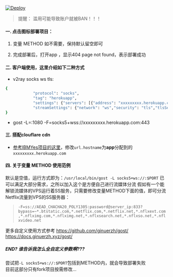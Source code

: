 [![Deploy](https://www.herokucdn.com/deploy/button.png)](https://heroku.com/deploy)  
  
> 提醒： 滥用可能导致账户就被BAN！！！  
  
#### 一. 点击图标部署项目：  
  
1. 变量 METHOD 如不需要，保持默认留空即可
  
2. 完成部署后，打开app ，显示404 page not found，表示部署成功  
  
#### 二. 客户端使用，这里介绍如下二种方式
* v2ray socks ws tls: 
```bash
{
            "protocol": "socks",
            "tag": "herokuapp",
            "settings": {"servers": [{"address": "xxxxxxxxx.herokuapp.com","port": 443}]},
            "streamSettings": {"network": "ws","security": "tls","tlsSettings": {"allowInsecure": false,"serverName": "xxxxxxxxx.herokuapp.com"},"wsSettings": {"path": "/ws","headers": {"Host": "xxxxxxxxx.herokuapp.com"}}}
}
```
  
* gost -L=:1080 -F=socks5+wss://xxxxxxxxx.herokuapp.com:443
  
#### 三. 搭配clouflare cdn
* [参考IBMYes项目的这里](https://github.com/CCChieh/IBMYes#cloudflare-%E9%AB%98%E9%80%9F%E8%8A%82%E7%82%B9%E4%B8%AD%E8%BD%AC)，修改`url.hostname`为**app**分配到的`xxxxxxxxx.herokuapp.com`
  
#### 四. 关于变量 METHOD 使用范例
  默认是空值，运行方式即为：`/usr/local/bin/gost -L socks5+ws://:$PORT` 已可以满足大部分需求，之所以加入这个是方便自己进行流媒体分流
  假如有一个能解锁流媒体的VPS运行着SS服务，只需要修改变量METHOD下面的值，即可分流Netflix流量到VPS的SS服务器：
  > `-F=ss://AEAD_CHACHA20_POLY1305:password@server_ip:833?bypass=~*.btstatic.com,*.netflix.com,*.netflix.net,*.nflxext.com,*.nflximg.com,*.nflximg.net,*.nflxsearch.net,*.nflxso.net,*.nflxvideo.net`
   
  更多自定义使用方式参考 https://github.com/ginuerzh/gost/ https://docs.ginuerzh.xyz/gost/  
  
##### END? 谁告诉我怎么全自定义参数啊??? 
  尝试把`-L socks5+ws://:$PORT`包括到METHOD内，就会导致部署失败  
  目前这部分只有fork项目按需修改...
